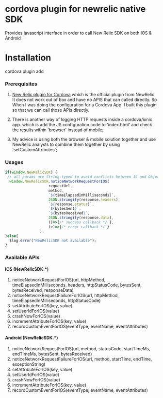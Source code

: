 # cordova plugin for newrelic native SDK

Provides javascript interface in order to call New Relic SDK on both IOS & Android

# Installation
cordova plugin add <xxx>

### Prerequisites
1. [New Relic plugin for Cordova](https://github.com/newrelic/newrelic-cordova-plugin.git)
which is the official plugin from NewRelic. It does not work out of box and have no APIS that can called directly.
So When I was doing the configuration for a Cordova App. I built this plugin so that we can call those APIs directly.

2. There is another way of logging HTTP requests inside a cordova/ionic app. 
which is add the JS configuration code to 'index.html' and check the results within 'browser' instead of mobile;

3. My advice is using both the browser & mobile solution together and use NewRelic analysts to combine them together by using 'setCustomAttributes';

### Usages

```javascript
if(window.NewRelicSDK) {
 // all params are String-typed to avoid conflicts between JS and ObjectiveC/JAVA
  window.NewRelicSDK.noticeNetworkRequestForIOS(
  					requestUrl,
  					method,
  					`${timeElapsedInMilliseconds}`,
  					JSON.stringify(response.headers),
  					`${response.status}`,
  					`${bytesSent}`,
  					`${bytesReceived}`,
  					JSON.stringify(response.data),
  					()=>{/* success callback */ },
  					(e)=>{/* error callback */ }
  				);
}else{
  $log.error("NewRelicSDK not available");
}
```
### Available APIs

#### IOS (NewRelicSDK.*)
1. noticeNetworkRequestForIOS(url, httpMethod, timeElapsedInMilliseconds, headers, httpStatusCode, bytesSent, bytesReceived, responseData)
2. noticeNetworkRequestFailureForIOS(url, httpMethod, timeElapsedInMilliseconds, httpStatusCode)
3. setAttributeForIOS(key, value)
4. setUserIdForIOS(value)
5. crashNowForIOS(value)
6. incrementAttributeForIOS(key, value)
7. recordCustomEventForIOS(eventType, eventName, eventAttributes)

#### Android (NewRelicSDK.*)
1. noticeNetworkRequestForIOS(url, method, statusCode, startTimeMs, endTimeMs, bytesSent, bytesReceived)
2. noticeNetworkRequestFailureForIOS(url, method, startTime, endTime, exceptionString)
3. setAttributeForIOS(key, value)
4. setUserIdForIOS(value)
5. crashNowForIOS(value)
6. incrementAttributeForIOS(key, value)
7. recordCustomEventForIOS(eventType, eventName, eventAttributes)
